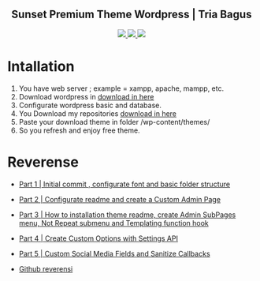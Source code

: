 <div align="center">    
    <h2>Sunset Premium Theme Wordpress | Tria Bagus</h2>
    <a href="https://www.triabagus.site">
        <img src="https://cdn.rawgit.com/sindresorhus/awesome/d7305f38d29fed78fa85652e3a63e154dd8e8829/media/badge.svg"></img>
    </a>
    <a href="https://github.com/triabagus/Sunset-Theme-Wordpress/fork">
        <img src="https://img.shields.io/badge/PRs-welcome-brightgreen.svg"></img>
    </a>   
    <a href="https://www.paypal.me/triabagus/10">
        <img src="https://img.shields.io/badge/$-donate-ff69b4.svg?maxAge=2592000&amp;style=flat"></img>
    </a> 
</div>

# Intallation
1. You have web server ; example = xampp, apache, mampp, etc.
2. Download wordpress in [download in here](https://id.wordpress.org/download/)
3. Configurate wordpress basic and database.
4. You Download my repositories [download in here](https://github.com/triabagus/Sunset-Theme-Wordpress/archive/master.zip)
5. Paste your download theme in folder /wp-content/themes/
6. So you refresh and enjoy free theme.

# Reverense 
- [Part 1 | Initial commit , configurate font and basic folder structure](https://www.youtube.com/watch?v=IZdMWEjbsIo&list=PLriKzYyLb28kpEnFFi9_vJWPf5-_7d3rX&index=2)
- [Part 2 | Configurate readme and create a Custom Admin Page](https://www.youtube.com/watch?v=nvsK0cTH0So&list=PLriKzYyLb28kpEnFFi9_vJWPf5-_7d3rX&index=3)
- [Part 3 | How to installation theme readme, create Admin SubPages menu, Not Repeat submenu and Templating function hook](https://www.youtube.com/watch?v=W2KfdcHDO3Y&list=PLriKzYyLb28kpEnFFi9_vJWPf5-_7d3rX&index=4)
- [Part 4 | Create Custom Options with Settings API](https://www.youtube.com/watch?v=pTegcB9zMSM&list=PLriKzYyLb28kpEnFFi9_vJWPf5-_7d3rX&index=5)
- [Part 5 | Custom Social Media Fields and Sanitize Callbacks](https://www.youtube.com/watch?v=qVPqqYMoTHc&list=PLriKzYyLb28kpEnFFi9_vJWPf5-_7d3rX&index=6)

- [Github reverensi](https://github.com/Alecaddd/Sunset-theme)